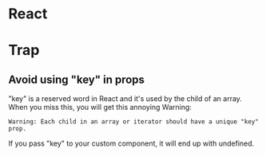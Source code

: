 # React


# Trap


## Avoid using "key" in props

"key" is a reserved word in React and it's used by the child of an array.
When you miss this, you will get this annoying Warning:
```
Warning: Each child in an array or iterator should have a unique "key" prop.
```

If you pass "key" to your custom component, it will end up with undefined.
